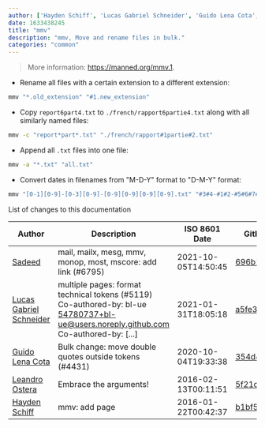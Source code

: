 ```yaml
---
author: ['Hayden Schiff', 'Lucas Gabriel Schneider', 'Guido Lena Cota', 'Sadeed', 'Leandro Ostera']
date: 1633438245
title: "mmv"
description: "mmv, Move and rename files in bulk."
categories: "common"
---
```

> More information: <https://manned.org/mmv.1>.

- Rename all files with a certain extension to a different extension:

```bash
mmv "*.old_extension" "#1.new_extension"
```

- Copy `report6part4.txt` to `./french/rapport6partie4.txt` along with all similarly named files:

```bash
mmv -c "report*part*.txt" "./french/rapport#1partie#2.txt"
```

- Append all `.txt` files into one file:

```bash
mmv -a "*.txt" "all.txt"
```

- Convert dates in filenames from "M-D-Y" format to "D-M-Y" format:

```bash
mmv "[0-1][0-9]-[0-3][0-9]-[0-9][0-9][0-9][0-9].txt" "#3#4-#1#2-#5#6#7#8.txt"
```
List of changes to this documentation


Author | Description | ISO 8601 Date | GitHub link
------|-----|-----|-----
[Sadeed](mailto:sadeeedw@gmail.com) | mail, mailx, mesg, mmv, monop, most, mscore: add link (#6795) | 2021-10-05T14:50:45 | [696b11611fa5](https://github.com/tldr-pages/tldr/commit/696b11611fa5c0ebd61d71d470fc2cd34b700f08)
[Lucas Gabriel Schneider](mailto:casdpa@gmail.com) | multiple pages: format technical tokens (#5119) Co-authored-by: bl-ue <54780737+bl-ue@users.noreply.github.com> Co-authored-by: [...] | 2021-01-31T18:05:18 | [a5fe31bc47ae](https://github.com/tldr-pages/tldr/commit/a5fe31bc47aece3efa5e66b52b3cf384f27d5d72)
[Guido Lena Cota](mailto:guido.lenacota@kreuzwerker.de) | Bulk change: move double quotes outside tokens (#4431) | 2020-10-04T19:33:38 | [354d4b8748ee](https://github.com/tldr-pages/tldr/commit/354d4b8748ee58813dd6830ced7c3b11067255d7)
[Leandro Ostera](mailto:leandro@ostera.io) | Embrace the arguments! | 2016-02-13T00:11:51 | [5f21c67ead37](https://github.com/tldr-pages/tldr/commit/5f21c67ead37289ef8e868ea43a3a7225efcad30)
[Hayden Schiff](mailto:oxguy3@gmail.com) | mmv: add page | 2016-01-22T00:42:37 | [b1bf59918d92](https://github.com/tldr-pages/tldr/commit/b1bf59918d926296ee7dcc3c2f43b6b33e0405b0)

